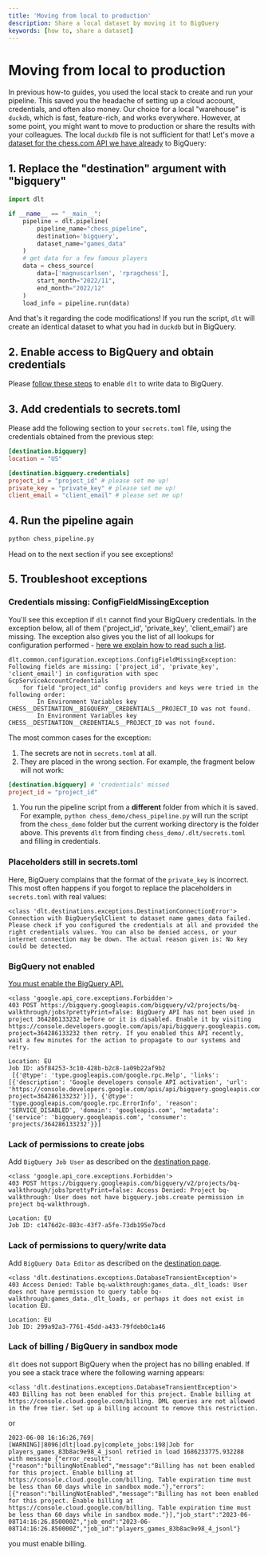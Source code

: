 ```yaml
---
title: 'Moving from local to production'
description: Share a local dataset by moving it to BigQuery
keywords: [how to, share a dataset]
---
```


# Moving from local to production

In previous how-to guides, you used the local stack to create and run your pipeline. This saved you
the headache of setting up a cloud account, credentials, and often also money. Our choice for a local
"warehouse" is `duckdb`, which is fast, feature-rich, and works everywhere. However, at some point, you might want
to move to production or share the results with your colleagues. The local `duckdb` file is not
sufficient for that! Let's move a [dataset for the chess.com API we have already](run-a-pipeline.md) to
BigQuery:

## 1. Replace the "destination" argument with "bigquery"

```py
import dlt

if __name__ == "__main__":
    pipeline = dlt.pipeline(
        pipeline_name="chess_pipeline",
        destination='bigquery',
        dataset_name="games_data"
    )
    # get data for a few famous players
    data = chess_source(
        data=['magnuscarlsen', 'rpragchess'],
        start_month="2022/11",
        end_month="2022/12"
    )
    load_info = pipeline.run(data)
```

And that's it regarding the code modifications! If you run the script, `dlt` will create an identical
dataset to what you had in `duckdb` but in BigQuery.

## 2. Enable access to BigQuery and obtain credentials

Please [follow these steps](../dlt-ecosystem/destinations/bigquery.md) to enable `dlt` to write data
to BigQuery.

## 3. Add credentials to secrets.toml

Please add the following section to your `secrets.toml` file, using the credentials obtained from the
previous step:

```toml
[destination.bigquery]
location = "US"

[destination.bigquery.credentials]
project_id = "project_id" # please set me up!
private_key = "private_key" # please set me up!
client_email = "client_email" # please set me up!
```

## 4. Run the pipeline again

```sh
python chess_pipeline.py
```

Head on to the next section if you see exceptions!

## 5. Troubleshoot exceptions

### Credentials missing: ConfigFieldMissingException

You'll see this exception if `dlt` cannot find your BigQuery credentials. In the exception below, all
of them ('project_id', 'private_key', 'client_email') are missing. The exception also gives you the
list of all lookups for configuration performed -
[here we explain how to read such a list](run-a-pipeline.md#missing-secret-or-configuration-values).

```text
dlt.common.configuration.exceptions.ConfigFieldMissingException: Following fields are missing: ['project_id', 'private_key', 'client_email'] in configuration with spec GcpServiceAccountCredentials
    for field "project_id" config providers and keys were tried in the following order:
        In Environment Variables key CHESS__DESTINATION__BIGQUERY__CREDENTIALS__PROJECT_ID was not found.
        In Environment Variables key CHESS__DESTINATION__CREDENTIALS__PROJECT_ID was not found.
```

The most common cases for the exception:

1. The secrets are not in `secrets.toml` at all.
1. They are placed in the wrong section. For example, the fragment below will not work:
  ```toml
  [destination.bigquery] # 'credentials' missed
  project_id = "project_id"
  ```
1. You run the pipeline script from a **different** folder from which it is saved. For example,
   `python chess_demo/chess_pipeline.py` will run the script from the `chess_demo` folder but the
   current working directory is the folder above. This prevents `dlt` from finding
   `chess_demo/.dlt/secrets.toml` and filling in credentials.

### Placeholders still in secrets.toml

Here, BigQuery complains that the format of the `private_key` is incorrect. This most often happens if you forgot to replace the placeholders in `secrets.toml` with real values:

```text
<class 'dlt.destinations.exceptions.DestinationConnectionError'>
Connection with BigQuerySqlClient to dataset name games_data failed. Please check if you configured the credentials at all and provided the right credentials values. You can also be denied access, or your internet connection may be down. The actual reason given is: No key could be detected.
```

### BigQuery not enabled

[You must enable the BigQuery API.](https://console.cloud.google.com/apis/dashboard)

```text
<class 'google.api_core.exceptions.Forbidden'>
403 POST https://bigquery.googleapis.com/bigquery/v2/projects/bq-walkthrough/jobs?prettyPrint=false: BigQuery API has not been used in project 364286133232 before or it is disabled. Enable it by visiting https://console.developers.google.com/apis/api/bigquery.googleapis.com/overview?project=364286133232 then retry. If you enabled this API recently, wait a few minutes for the action to propagate to our systems and retry.

Location: EU
Job ID: a5f84253-3c10-428b-b2c8-1a09b22af9b2
 [{'@type': 'type.googleapis.com/google.rpc.Help', 'links': [{'description': 'Google developers console API activation', 'url': 'https://console.developers.google.com/apis/api/bigquery.googleapis.com/overview?project=364286133232'}]}, {'@type': 'type.googleapis.com/google.rpc.ErrorInfo', 'reason': 'SERVICE_DISABLED', 'domain': 'googleapis.com', 'metadata': {'service': 'bigquery.googleapis.com', 'consumer': 'projects/364286133232'}}]
```

### Lack of permissions to create jobs

Add `BigQuery Job User` as described on the
[destination page](../dlt-ecosystem/destinations/bigquery.md).

```text
<class 'google.api_core.exceptions.Forbidden'>
403 POST https://bigquery.googleapis.com/bigquery/v2/projects/bq-walkthrough/jobs?prettyPrint=false: Access Denied: Project bq-walkthrough: User does not have bigquery.jobs.create permission in project bq-walkthrough.

Location: EU
Job ID: c1476d2c-883c-43f7-a5fe-73db195e7bcd
```

### Lack of permissions to query/write data

Add `BigQuery Data Editor` as described on the
[destination page](../dlt-ecosystem/destinations/bigquery.md).

```text
<class 'dlt.destinations.exceptions.DatabaseTransientException'>
403 Access Denied: Table bq-walkthrough:games_data._dlt_loads: User does not have permission to query table bq-walkthrough:games_data._dlt_loads, or perhaps it does not exist in location EU.

Location: EU
Job ID: 299a92a3-7761-45dd-a433-79fdeb0c1a46
```

### Lack of billing / BigQuery in sandbox mode

`dlt` does not support BigQuery when the project has no billing enabled. If you see a stack trace where the following warning appears:

```text
<class 'dlt.destinations.exceptions.DatabaseTransientException'>
403 Billing has not been enabled for this project. Enable billing at https://console.cloud.google.com/billing. DML queries are not allowed in the free tier. Set up a billing account to remove this restriction.
```

or

```text
2023-06-08 16:16:26,769|[WARNING]|8096|dlt|load.py|complete_jobs:198|Job for players_games_83b8ac9e98_4_jsonl retried in load 1686233775.932288 with message {"error_result":{"reason":"billingNotEnabled","message":"Billing has not been enabled for this project. Enable billing at https://console.cloud.google.com/billing. Table expiration time must be less than 60 days while in sandbox mode."},"errors":[{"reason":"billingNotEnabled","message":"Billing has not been enabled for this project. Enable billing at https://console.cloud.google.com/billing. Table expiration time must be less than 60 days while in sandbox mode."}],"job_start":"2023-06-08T14:16:26.850000Z","job_end":"2023-06-08T14:16:26.850000Z","job_id":"players_games_83b8ac9e98_4_jsonl"}
```

you must enable billing.

